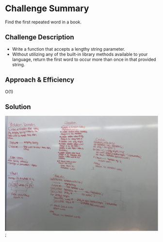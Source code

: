 # Challenge Summary
Find the first repeated word in a book.

## Challenge Description
* Write a function that accepts a lengthy string parameter.
* Without utilizing any of the built-in library methods available to your language, return the first word to occur more than once in that provided string.

## Approach & Efficiency
O(1)

## Solution
![UML](./assets/CC-31.JPG);